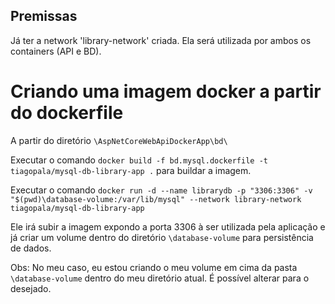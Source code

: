 ## Premissas

Já ter a network 'library-network' criada. Ela será utilizada por ambos os containers (API e BD).

# Criando uma imagem docker a partir do dockerfile

A partir do diretório ```\AspNetCoreWebApiDockerApp\bd\```

Executar o comando ```docker build -f bd.mysql.dockerfile -t tiagopala/mysql-db-library-app .``` para buildar a imagem.

Executar o comando ```docker run -d --name librarydb -p "3306:3306" -v "$(pwd)\database-volume:/var/lib/mysql" --network library-network tiagopala/mysql-db-library-app```

Ele irá subir a imagem expondo a porta 3306 à ser utilizada pela aplicação e já criar um volume dentro do diretório ```\database-volume``` para persistência de dados.

Obs: No meu caso, eu estou criando o meu volume em cima da pasta ```\database-volume``` dentro do meu diretório atual. É possível alterar para o desejado.
